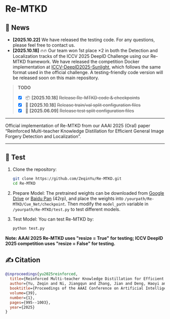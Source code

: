# Re-MTKD

## 📰 News
* **[2025.10.22]** We have released the testing code. For any questions, please feel free to contact us.
* **[2025.10.18]** 🔥🔥 Our team won 1st place ×2 in both the Detection and Localization tracks of the ICCV 2025 DeepID Challenge using our Re-MTKD framework.
We have released the competition Docker implementation at [ICCV-DeepID2025-Sunlight](https://github.com/ZeqinYu/ICCV-DeepID2025-Sunlight), which follows the same format used in the official challenge.
A testing-friendly code version will be released soon on this main repository.

> **TODO**
> - [x] 📦 **[2025.10.18]** ~~Release Re-MTKD code & checkpoints~~ 
> - [x] 🔗 **[2025.10.18]** ~~Release train/val split configuration files~~ 
> - [x] 🔗 **[2025.06.09]** ~~Release test split configuration files~~ 

---

Official implementation of Re-MTKD from our AAAI 2025 (Oral) paper “Reinforced Multi-teacher Knowledge Distillation for Efficient General Image Forgery Detection and Localization”.

---

## 🎯 Test
1. Clone the repository:
    ```bash
    git clone https://github.com/ZeqinYu/Re-MTKD.git
    cd Re-MTKD
    ```
2. Prepare Model:
   The pretrained weights can be downloaded from [Google Drive](https://drive.google.com/drive/folders/1WOZdJY3VJ5SWpqPYTttGA36dRcU1OGSf) or [Baidu Pan]( https://pan.baidu.com/s/1GhCtZWbWld9Zx7GGpJxcVQ) (42rp), and place the weights into `/yourpath/Re-MTKD/Cue_Net/checkpoint`. Then modify the `model_path` variable in `/yourpath/Re-MTKD/test.py` to test different models.

3. Test Model:
   You can test Re-MTKD by:
   ```bash
   python test.py
   ```
**Note: AAAI 2025 Re-MTKD uses "resize = True" for testing; ICCV DeepID 2025 competition uses "resize = False" for testing.**

## ✍️ Citation
```bibtex
@inproceedings{yu2025reinforced,
  title={Reinforced Multi-teacher Knowledge Distillation for Efficient General Image Forgery Detection and Localization},
  author={Yu, Zeqin and Ni, Jiangqun and Zhang, Jian and Deng, Haoyi and Lin, Yuzhen},
  booktitle={Proceedings of the AAAI Conference on Artificial Intelligence},
  volume={39},
  number={1},
  pages={995--1003},
  year={2025}
}
